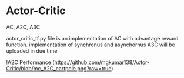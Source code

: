 # Actor-Critic
AC, A2C, A3C

actor_critic_tf.py file is an implementation of AC with advantage reward function. 
implementation of synchronus and asynchornus A3C will be uploaded in due time

!A2C Performance (https://github.com/mgkumar138/Actor-Critic/blob/mc_A2C_cartpole.png?raw=true)
